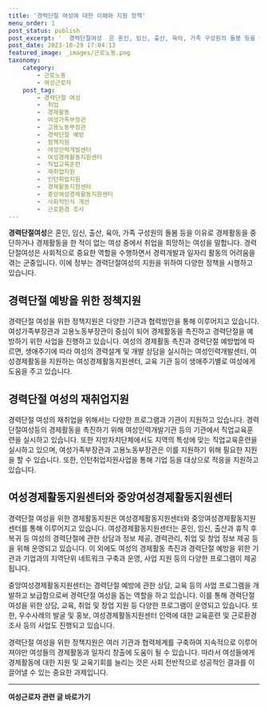 ```yaml
---
title: '경력단절 여성에 대한 이해와 지원 정책'
menu_order: 1
post_status: publish
post_excerpt: '  경력단절여성  은 혼인, 임신, 출산, 육아, 가족 구성원의 돌봄 등을 이유로 경제활동을 중단하거나 경제활동을 한 적이 없는 여성 중에서 취업을 희망하는 여성을 말합니다. 경력단절여성은 사회적으로 중요한 역할을 수행하면서 경력개발과 일자리 활동의 어려움을 겪는 군중입니다. 이에 정부는 경력단절여성의 지원을 위하여 다양한 정책을 시행하고 있습니다.'
post_date: 2023-10-29 17:04:13
featured_image: _images/근로노동.png
taxonomy:
    category:
        - 근로노동
        - 여성근로자
    post_tag:
        - 경력단절 여성
        -  취업
        -  경제활동
        -  여성가족부장관
        -  고용노동부장관
        -  경력단절 예방
        -  정책지원
        -  여성인력개발센터
        -  여성경제활동지원센터
        -  직업교육훈련
        -  재취업지원
        -  인턴취업지원
        -  경제활동지원센터
        -  중앙여성경제활동지원센터
        -  사회적인식 개선
        -  근로환경 조사
---
```




**경력단절여성**은 혼인, 임신, 출산, 육아, 가족 구성원의 돌봄 등을 이유로 경제활동을 중단하거나 경제활동을 한 적이 없는 여성 중에서 취업을 희망하는 여성을 말합니다. 경력단절여성은 사회적으로 중요한 역할을 수행하면서 경력개발과 일자리 활동의 어려움을 겪는 군중입니다. 이에 정부는 경력단절여성의 지원을 위하여 다양한 정책을 시행하고 있습니다.

## 경력단절 예방을 위한 정책지원

경력단절 여성을 위한 정책지원은 다양한 기관과 협력방안을 통해 이루어지고 있습니다. 여성가족부장관과 고용노동부장관이 중심이 되어 경제활동을 촉진하고 경력단절을 예방하기 위한 사업을 진행하고 있습니다. 여성의 경제활동 촉진과 경력단절 예방법에 따르면, 생애주기에 따라 여성의 경력설계 및 개발 상담을 실시하는 여성인력개발센터, 여성경제활동을 지원하는 여성경제활동지원센터, 교육 기관 등이 생애주기별로 여성에게 도움을 주고 있습니다.

## 경력단절 여성의 재취업지원

경력단절 여성의 재취업을 위해서는 다양한 프로그램과 기관이 지원하고 있습니다. 경력단절여성등의 경제활동을 촉진하기 위해 여성인력개발기관 등의 기관에서 직업교육훈련을 실시하고 있습니다. 또한 지방자치단체에서도 지역의 특성에 맞는 직업교육훈련을 실시하고 있으며, 여성가족부장관과 고용노동부장관은 이를 지원하기 위해 필요한 지원을 할 수 있습니다. 또한, 인턴취업지원사업을 통해 기업 등을 대상으로 적응을 지원하고 있습니다.

## 여성경제활동지원센터와 중앙여성경제활동지원센터

경력단절 여성을 위한 경제활동지원은 여성경제활동지원센터와 중앙여성경제활동지원센터를 통해 이루어지고 있습니다. 여성경제활동지원센터는 혼인, 임신, 출산과 휴직 후 복귀 등 여성의 경력단절에 관한 상담과 정보 제공, 경력관리, 취업 및 창업 정보 제공 등을 위해 운영되고 있습니다. 이 외에도 여성의 경제활동 촉진과 경력단절 예방을 위한 기관과 기업과의 지역단위 네트워크 구축과 운영, 사업 지원 등의 다양한 프로그램이 제공됩니다.

중앙여성경제활동지원센터는 경력단절 예방에 관한 상담, 교육 등의 사업 프로그램을 개발하고 보급함으로써 경력단절 여성을 돕는 역할을 하고 있습니다. 이를 통해 경력단절 여성을 위한 상담, 교육, 취업 및 창업 지원 등 다양한 프로그램이 운영되고 있습니다. 또한, 우수사례의 발굴 및 홍보, 여성경제활동지원센터 인력에 대한 교육훈련 및 근로환경 조사 등의 사업도 진행되고 있습니다.

경력단절 여성을 위한 정책지원은 여러 기관과 협력체계를 구축하여 지속적으로 이루어져야만 여성들의 경제활동과 일자리 창출에 도움이 될 수 있습니다. 따라서 여성들에게 경제활동에 대한 지원 및 교육기회를 늘리는 것은 사회 전반적으로 성공적인 결과를 이끌어낼 수 있는 중요한 과제입니다.

[여성새로일하기 센터 경력단절예방]: https://example.com

<!-- wp:separator -->
<hr class="wp-block-separator has-alpha-channel-opacity"/>
<!-- /wp:separator -->

<!-- wp:group {"backgroundColor":"base","layout":{"type":"constrained"}} -->
<div class="wp-block-group has-base-background-color has-background"><!-- wp:paragraph {"align":"center","fontSize":"medium"} -->
<p class="has-text-align-center has-large-font-size"><strong>여성근로자 관련 글 바로가기</strong></p>
<!-- /wp:paragraph -->


<!-- wp:latest-posts
{"categories":[{"id":10991,"count":19,"description":"","link":"https://uknowlaw.com/category/%ec%97%ac%ec%84%b1%ea%b7%bc%eb%a1%9c%ec%9e%90/","name":"여성근로자","slug":"여성근로자","taxonomy":"category","parent":0,"meta":[],"_links":{"self":[{"href":"https://uknowlaw.com/wp-json/wp/v2/categories/10991"}],"collection":[{"href":"https://uknowlaw.com/wp-json/wp/v2/categories"}],"about":[{"href":"https://uknowlaw.com/wp-json/wp/v2/taxonomies/category"}],"wp:post_type":[{"href":"https://uknowlaw.com/wp-json/wp/v2/posts?categories=10991"}],"curies":[{"name":"wp","href":"https://api.w.org/{rel}","templated":true}]}}],"postsToShow":100,"excerptLength":28,"postLayout":"grid","columns":2,"featuredImageAlign":"left","featuredImageSizeSlug":"large","fontSize":18px} /--></div>
<!-- /wp:group -->